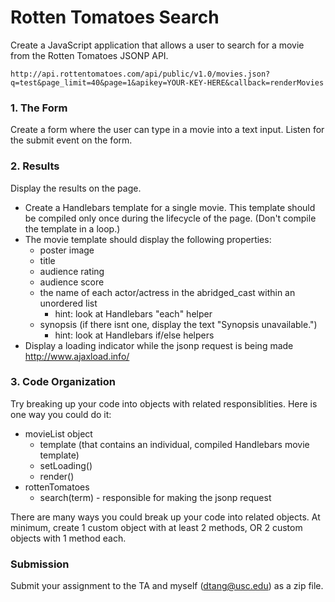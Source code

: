 Rotten Tomatoes Search
======================

Create a JavaScript application that allows a user to search for a movie from the Rotten Tomatoes JSONP API.

```
http://api.rottentomatoes.com/api/public/v1.0/movies.json?q=test&page_limit=40&page=1&apikey=YOUR-KEY-HERE&callback=renderMovies
```

### 1. The Form

Create a form where the user can type in a movie into a text input. Listen for the submit event on the form.

### 2. Results

Display the results on the page.

* Create a Handlebars template for a single movie. This template should be compiled only once during the lifecycle of the page. (Don't compile the template in a loop.) 
* The movie template should display the following properties:
	* poster image
	* title
	* audience rating
	* audience score
	* the name of each actor/actress in the abridged_cast within an unordered list
		* hint: look at Handlebars "each" helper
	* synopsis (if there isnt one, display the text "Synopsis unavailable.")
		* hint: look at Handlebars if/else helpers
* Display a loading indicator while the jsonp request is being made http://www.ajaxload.info/

### 3. Code Organization

Try breaking up your code into objects with related responsiblities. Here is one way you could do it:

* movieList object
	* template (that contains an individual, compiled Handlebars movie template) 
	* setLoading()
	* render() 
* rottenTomatoes
	* search(term) - responsible for making the jsonp request
	
There are many ways you could break up your code into related objects. At minimum, create 1 custom object with at least 2 methods, OR 2 custom objects with 1 method each.

### Submission

Submit your assignment to the TA and myself (dtang@usc.edu) as a zip file.
